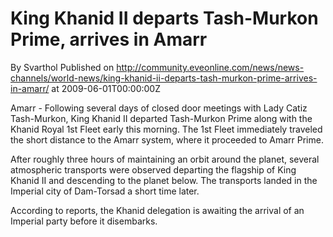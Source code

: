 # King Khanid II departs Tash-Murkon Prime, arrives in Amarr
By Svarthol
Published on http://community.eveonline.com/news/news-channels/world-news/king-khanid-ii-departs-tash-murkon-prime-arrives-in-amarr/ at 2009-06-01T00:00:00Z

Amarr - Following several days of closed door meetings with Lady Catiz Tash-Murkon, King Khanid II departed Tash-Murkon Prime along with the Khanid Royal 1st Fleet early this morning. The 1st Fleet immediately traveled the short distance to the Amarr system, where it proceeded to Amarr Prime.

After roughly three hours of maintaining an orbit around the planet, several atmospheric transports were observed departing the flagship of King Khanid II and descending to the planet below. The transports landed in the Imperial city of Dam-Torsad a short time later.

According to reports, the Khanid delegation is awaiting the arrival of an Imperial party before it disembarks.

